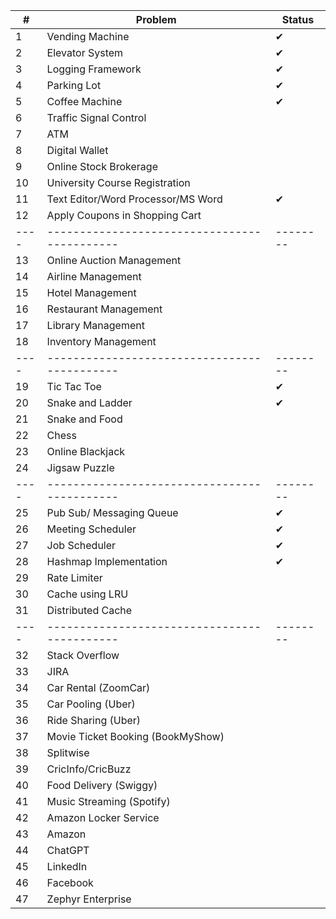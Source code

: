 | #  | Problem                                    | Status |
|----|--------------------------------------------|--------|
| 1  | Vending Machine                            |  ✔     |
| 2  | Elevator System                            |  ✔     |
| 3  | Logging Framework                          |  ✔     |
| 4  | Parking Lot                                |  ✔     |
| 5  | Coffee Machine                             |  ✔     |
| 6  | Traffic Signal Control                     |        |
| 7  | ATM                                        |        |
| 8  | Digital Wallet                             |        |
| 9  | Online Stock Brokerage                     |        |
| 10 | University Course Registration             |        |
| 11 | Text Editor/Word Processor/MS Word         |  ✔     |
| 12 | Apply Coupons in Shopping Cart             |        |
|----|--------------------------------------------|--------|
| 13 | Online Auction Management                  |        |
| 14 | Airline Management                         |        |
| 15 | Hotel Management                           |        |
| 16 | Restaurant Management                      |        |
| 17 | Library Management                         |        |
| 18 | Inventory Management                       |        |
|----|--------------------------------------------|--------|
| 19 | Tic Tac Toe                                |  ✔     |
| 20 | Snake and Ladder                           |  ✔     |
| 21 | Snake and Food                             |        |
| 22 | Chess                                      |        |
| 23 | Online Blackjack                           |        |
| 24 | Jigsaw Puzzle                              |        |
|----|--------------------------------------------|--------|
| 25 | Pub Sub/ Messaging Queue                   |  ✔     |
| 26 | Meeting Scheduler                          |  ✔     |
| 27 | Job Scheduler                              |  ✔     |
| 28 | Hashmap Implementation                     |  ✔     |
| 29 | Rate Limiter                               |        |
| 30 | Cache using LRU                            |        |
| 31 | Distributed Cache                          |        |
|----|--------------------------------------------|--------|
| 32 | Stack Overflow                             |        |
| 33 | JIRA                                       |        |
| 34 | Car Rental (ZoomCar)                       |        |
| 35 | Car Pooling (Uber)                         |        |
| 36 | Ride Sharing (Uber)                        |        |
| 37 | Movie Ticket Booking (BookMyShow)          |        |
| 38 | Splitwise                                  |        |
| 39 | CricInfo/CricBuzz                          |        |
| 40 | Food Delivery (Swiggy)                     |        |
| 41 | Music Streaming (Spotify)                  |        |
| 42 | Amazon Locker Service                      |        |
| 43 | Amazon                                     |        |
| 44 | ChatGPT                                    |        |
| 45 | LinkedIn                                   |        |
| 46 | Facebook                                   |        |
| 47 | Zephyr Enterprise                          |        |
